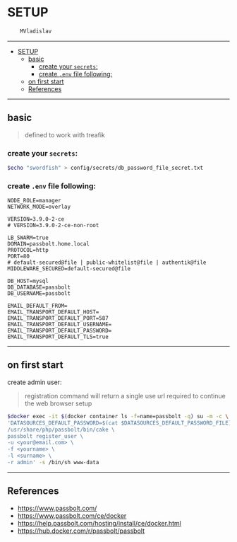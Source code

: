 # SETUP

```sh
    MVladislav
```

---

- [SETUP](#setup)
  - [basic](#basic)
    - [create your `secrets`:](#create-your-secrets)
    - [create `.env` file following:](#create-env-file-following)
  - [on first start](#on-first-start)
  - [References](#references)

---

## basic

> defined to work with treafik

### create your `secrets`:

```sh
$echo "swordfish" > config/secrets/db_password_file_secret.txt
```

### create `.env` file following:

```env
NODE_ROLE=manager
NETWORK_MODE=overlay

VERSION=3.9.0-2-ce
# VERSION=3.9.0-2-ce-non-root

LB_SWARM=true
DOMAIN=passbolt.home.local
PROTOCOL=http
PORT=80
# default-secured@file | public-whitelist@file | authentik@file
MIDDLEWARE_SECURED=default-secured@file

DB_HOST=mysql
DB_DATABASE=passbolt
DB_USERNAME=passbolt

EMAIL_DEFAULT_FROM=
EMAIL_TRANSPORT_DEFAULT_HOST=
EMAIL_TRANSPORT_DEFAULT_PORT=587
EMAIL_TRANSPORT_DEFAULT_USERNAME=
EMAIL_TRANSPORT_DEFAULT_PASSWORD=
EMAIL_TRANSPORT_DEFAULT_TLS=true
```

---

## on first start

create admin user:

> registration command will return a single use url required to continue the web browser setup

```sh
$docker exec -it $(docker container ls -f=name=passbolt -q) su -m -c \
'DATASOURCES_DEFAULT_PASSWORD=$(cat $DATASOURCES_DEFAULT_PASSWORD_FILE) \
/usr/share/php/passbolt/bin/cake \
passbolt register_user \
-u <your@email.com> \
-f <yourname> \
-l <surname> \
-r admin' -s /bin/sh www-data
```

---

## References

- <https://www.passbolt.com/>
- <https://www.passbolt.com/ce/docker>
- <https://help.passbolt.com/hosting/install/ce/docker.html>
- <https://hub.docker.com/r/passbolt/passbolt>
